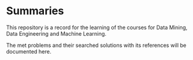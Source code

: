 # Summaries

This repository is a record for the learning of the courses for Data Mining, Data Engineering and Machine Learning.

The met problems and their searched solutions with its references will be documented here.
